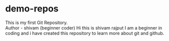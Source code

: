 # demo-repos
This is my first Git Repository.
<br>
Author - shivam (beginner coder)
Hi this is shivam rajput
I am a beginner in coding and i have created this repository to learn more about git and github.

